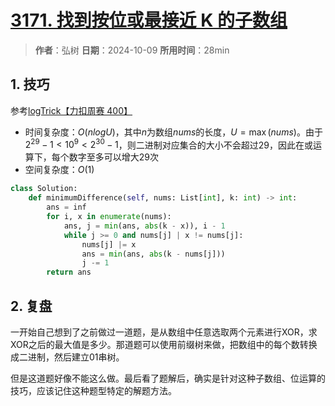 # [3171. 找到按位或最接近 K 的子数组](https://leetcode.cn/problems/find-subarray-with-bitwise-or-closest-to-k/description/)

> **作者**：弘树
> **日期**：2024-10-09
> **所用时间**：28min

## 1. 技巧

参考[logTrick【力扣周赛 400】](https://www.bilibili.com/video/BV1Qx4y1E7zj/?vd_source=03c34461e4aa6d2b57aa2b6fada6e5c4)

- 时间复杂度：$O(nlogU)$，其中$n$为数组$nums$的长度，$U=\max(nums)$。由于$2^{29} - 1 < 10^9 < 2^{30} - 1$，则二进制对应集合的大小不会超过29，因此在或运算下，每个数字至多可以增大29次
- 空间复杂度：$O(1)$

```python
class Solution:
    def minimumDifference(self, nums: List[int], k: int) -> int:
        ans = inf
        for i, x in enumerate(nums):
            ans, j = min(ans, abs(k - x)), i - 1
            while j >= 0 and nums[j] | x != nums[j]:
                nums[j] |= x
                ans = min(ans, abs(k - nums[j]))
                j -= 1
        return ans
```

## 2. 复盘

一开始自己想到了之前做过一道题，是从数组中任意选取两个元素进行XOR，求XOR之后的最大值是多少。那道题可以使用前缀树来做，把数组中的每个数转换成二进制，然后建立01串树。

但是这道题好像不能这么做。最后看了题解后，确实是针对这种子数组、位运算的技巧，应该记住这种题型特定的解题方法。